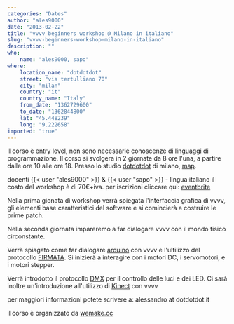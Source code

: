 ```yaml
---
categories: "Dates"
author: "ales9000"
date: "2013-02-22"
title: "vvvv beginners workshop @ Milano in italiano"
slug: "vvvv-beginners-workshop-milano-in-italiano"
description: ""
who: 
    name: "ales9000, sapo"
where: 
    location_name: "dotdotdot"
    street: "via tertulliano 70"
    city: "milan"
    country: "it"
    country_name: "Italy"
    from_date: "1362729600"
    to_date: "1362844800"
    lat: "45.448239"
    long: "9.222658"
imported: "true"
---
```



Il corso è entry level, non sono necessarie conoscenze di linguaggi di programmazione.
Il corso si svolgera in 2 giornate da 8 ore l'una, a partire dalle ore 10 alle ore 18.
Presso lo studio [dotdotdot](http://www.dotdotdot.it) di milano, [map](https://maps.google.com/maps?q=via+tertulliano,+70,+milano&hl=en&sll=45.460251,9.20002&sspn=0.067667,0.142994&hnear=Via+Tertulliano,+70,+Milano,+Lombardia,+Italy&t=m&z=16).

docenti {{< user "ales9000" >}} & {{< user "sapo" >}} - lingua:italiano
il costo del workshop è di 70€+iva.
per iscrizioni cliccare qui: [eventbrite](http://vvvvworkshop.eventbrite.it/)
<!--break-->
Nella prima gionata di workshop verrà spiegata l'interfaccia grafica di vvvv, gli elementi base caratteristici del software e si comincierà a costruire le prime patch.

Nella seconda giornata impareremo a far dialogare vvvv con il mondo fisico circonstante.

Verrà spiagato come far dialogare [arduino](http://arduino.cc) con vvvv e l'ultilizzo del protocollo [FIRMATA](http://arduino.cc/en/Reference/Firmata). Si inizierà a interagire con i motori DC, i servomotori, e i motori stepper.

Verrà introdotto il protocollo [DMX](http://it.wikipedia.org/wiki/Digital_MultipleX) per il controllo delle luci e dei LED.
Ci sarà inoltre un'introduzione all'utilizzo di [Kinect](http://en.wikipedia.org/wiki/Kinect) con vvvv

per maggiori informazioni potete scrivere a: alessandro at dotdotdot.it

il corso è organizzato da [wemake.cc](http://wemake.cc)